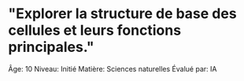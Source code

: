 # "Explorer la structure de base des cellules et leurs fonctions principales."

Âge: 10
Niveau: Initié
Matière: Sciences naturelles
Évalué par: IA